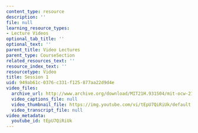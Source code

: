 ```yaml
---
content_type: resource
description: ''
file: null
learning_resource_types:
- Lecture Videos
optional_tab_title: ''
optional_text: ''
parent_title: Video Lectures
parent_type: CourseSection
related_resources_text: ''
resource_index_text: ''
resourcetype: Video
title: Session 1
uid: 949ab61c-0376-c331-f125-877aa22d9d4e
video_files:
  archive_url: http://www.archive.org/download/MIT21H.931S04/mit-ocw-21h931-mccants-17mar2004-220k.mp4
  video_captions_file: null
  video_thumbnail_file: https://img.youtube.com/vi/tEpU7QiRiUk/default.jpg
  video_transcript_file: null
video_metadata:
  youtube_id: tEpU7QiRiUk
---
```

